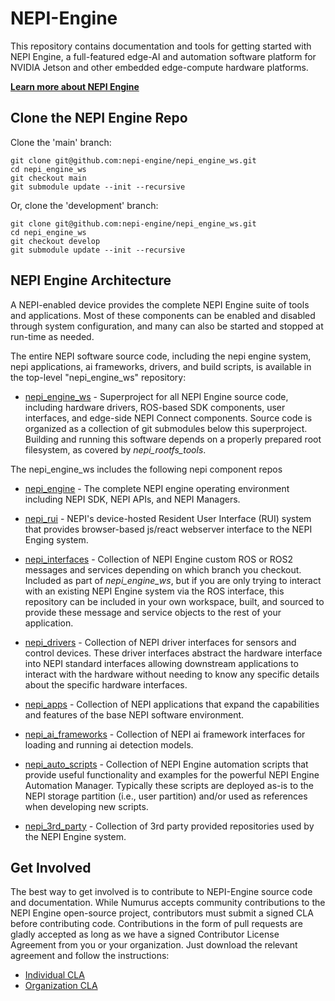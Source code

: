 # NEPI-Engine
This repository contains documentation and tools for getting started with NEPI Engine, a full-featured edge-AI and automation software platform for NVIDIA Jetson and other embedded edge-compute hardware platforms.

**[Learn more about NEPI Engine](https://nepi.com/)**

## Clone the NEPI Engine Repo
Clone the 'main' branch:

    git clone git@github.com:nepi-engine/nepi_engine_ws.git 
    cd nepi_engine_ws
    git checkout main
    git submodule update --init --recursive

Or, clone the 'development' branch:

    git clone git@github.com:nepi-engine/nepi_engine_ws.git 
    cd nepi_engine_ws
    git checkout develop
    git submodule update --init --recursive

## NEPI Engine Architecture

A NEPI-enabled device provides the complete NEPI Engine suite of tools and applications. Most of these components can be enabled and disabled through system configuration, and many can also be started and stopped at run-time as needed.

The entire NEPI software source code, including the nepi engine system, nepi applications, ai frameworks, drivers, and build scripts, is available in the top-level "nepi_engine_ws" repository:

- [nepi_engine_ws](https://github.com/nepi-engine/nepi_engine_ws) - Superproject for all NEPI Engine source code, including hardware drivers, ROS-based SDK components, user interfaces, and edge-side NEPI Connect components. Source code is organized as a collection of git submodules below this superproject. Building and running this software depends on a properly prepared root filesystem, as covered by _nepi_rootfs_tools_.

The nepi_engine_ws includes the following nepi component repos
- [nepi_engine](https://github.com/nepi-engine/nepi_engine) - The complete NEPI engine operating environment including NEPI SDK, NEPI APIs, and NEPI Managers.
  
- [nepi_rui](https://github.com/nepi-engine/nepi_rui) -  NEPI's device-hosted Resident User Interface (RUI) system that provides browser-based js/react webserver interface to the NEPI Enging system.
  
- [nepi_interfaces](https://github.com/nepi-engine/nepi_interfaces) - Collection of NEPI Engine custom ROS or ROS2 messages and services depending on which branch you checkout. Included as part of _nepi_engine_ws_, but if you are only trying to interact with an existing NEPI Engine system via the ROS interface, this repository can be included in your own workspace, built, and sourced to provide these message and service objects to the rest of your application.

- [nepi_drivers](https://github.com/nepi-engine/nepi_drivers) - Collection of NEPI driver interfaces for sensors and control devices. These driver interfaces abstract the hardware interface into NEPI standard interfaces allowing downstream applications to interact with the hardware without needing to know any specific details about the specific hardware interfaces.

- [nepi_apps](https://github.com/nepi-engine/nepi_apps) - Collection of NEPI applications that expand the capabilities and features of the base NEPI software environment.

- [nepi_ai_frameworks](https://github.com/nepi-engine/nepi_ai_frameworks) - Collection of NEPI ai framework interfaces for loading and running ai detection models.

- [nepi_auto_scripts](https://github.com/nepi-engine/nepi_auto_scripts) - Collection of NEPI Engine automation scripts that provide useful functionality and examples for the powerful NEPI Engine Automation Manager. Typically these scripts are deployed as-is to the NEPI storage partition (i.e., user partition) and/or used as references when developing new scripts.

- [nepi_3rd_party](https://github.com/nepi-engine/nepi_3rd_party) - Collection of 3rd party provided repositories used by the NEPI Engine system.  


## Get Involved
The best way to get involved is to contribute to NEPI-Engine source code and documentation. While Numurus accepts community contributions to the NEPI Engine open-source project, contributors must submit a signed CLA before contributing code. Contributions in the form of pull requests are gladly accepted as long as we have a signed Contributor License Agreement from you or your organization. Just download the relevant agreement and follow the instructions:
- [Individual CLA](https://numurus.com/wp-content/uploads/NEPI-Engine-Individual-Contributor-License-Agreement.pdf)
- [Organization CLA](https://numurus.com/wp-content/uploads/NEPI-Engine-Organization-Contributor-License-Agreement.pdf)
